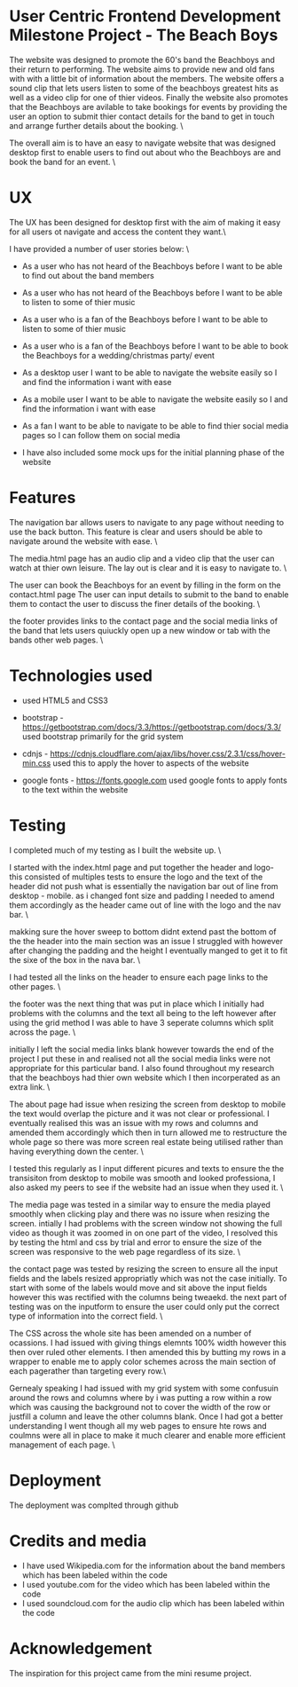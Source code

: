 # User Centric Frontend Development Milestone Project - The Beach Boys

The website was designed to promote the 60's band the Beachboys and their return to performing. The website aims to provide new and old fans with 
with a little bit of information about the members. The website offers a sound clip that lets users listen to some of the beachboys greatest hits
as well as a video clip for one of thier videos. Finally the website also promotes that the Beachboys are avilable to take bookings for events
by providing the user an option to submit thier contact details for the band to get in touch and arrange further details about the booking. \

The overall aim is to have an easy to navigate website that was designed desktop first to enable users to find out about who the Beachboys are
and book the band for an event. \


# UX

The UX has been designed for desktop first with the aim of making it easy for all users ot navigate and access the content they want.\

I have provided a number of user stories below: \

* As a user who has not heard of the Beachboys before I want to be able to find out about the band members

* As a user who has not heard of the Beachboys before I want to be able to listen to some of thier music

* As a user who is a fan of the Beachboys before I want to be able to listen to some of thier music

* As a user who is a fan of the Beachboys before I want to be able to book the Beachboys for a wedding/christmas party/ event

* As a desktop user I want to be able to navigate the website easily so I and find the information i want with ease

* As a mobile user I want to be able to navigate the website easily so I and find the information i want with ease

* As a fan  I want to be able to navigate to be able to find thier social media pages so I can follow them on social media

* I have also included some mock ups for the initial planning phase of the website



# Features

The navigation bar allows users to navigate to any page without needing to use the back button. 
This feature is clear and users should be able to navigate around the website with ease. \

The media.html page has an audio clip and a video clip that the user can watch at thier own leisure. 
The lay out is clear and it is easy to navigate to. \

The user can book the Beachboys for an event by filling in the form on the contact.html page 
The user can input details to submit to the band to enable them to contact the user to discuss the finer details of the booking. \

the footer provides links to the contact page and the social media links of the band that lets users quiuckly open up a new window or tab 
with the bands other web pages. \


# Technologies used

* used HTML5 and CSS3

* bootstrap - https://getbootstrap.com/docs/3.3/https://getbootstrap.com/docs/3.3/
used bootstrap primarily for the grid system

* cdnjs - https://cdnjs.cloudflare.com/ajax/libs/hover.css/2.3.1/css/hover-min.css
used this to apply the hover to aspects of the website

* google fonts - https://fonts.google.com 
used google fonts to apply fonts to the text within the website

# Testing

I completed much of my testing as I built the website up. \

I started with the index.html page and  put together the header and logo- this consisted of multiples tests to ensure
the logo and the text of the header did not push what is essentially the navigation bar out of line from desktop - mobile. 
as i changed font size and padding I needed to amend them accordingly as the header came out of line with the logo and the nav bar. \

makking sure the hover sweep to bottom didnt extend past the bottom of the the header into the main section was an issue I struggled with 
however after changing the padding and the height I eventually manged to get it to fit the sixe of the box in the nava bar. \

I had tested all the links on the header to ensure each page links to the other pages. \

the footer was the next thing that was put in place which I initially had problems with  the columns and the text all being to the left however
after using the grid method I was able to have 3 seperate columns which split across the page. \

initially I left the social media links blank however towards the end of the project 
I put these in and realised not all the social media links were not appropriate for this particular band.
I also found throughout my research that the beachboys had thier own website which I then incorperated as an extra link. \


The about page had issue when resizing the screen from desktop to mobile the text would overlap the picture and it was not clear or professional.
I eventually realised this was an issue with my rows and columns and amended them accordingly which then in turn allowed me to restructure
the whole page so there was more screen real estate being utilised  rather than having everything down the center. \

I tested this regularly as I input different picures and texts to ensure the the transisiton from desktop to mobile was smooth
and looked professiona, I also asked my peers to see if the website had an issue when they used it. \

The media page was tested in a similar way to ensure the media played smoothly when clicking play and there was no issure when resizing the screen.
intially I had problems with the screen window not showing the full video as though it was zoomed in on one part of the video, 
I resolved this by testing the html and css by trial and error to ensure the size of the screen was responsive to the web page 
regardless of its size. \

the contact page was tested by resizing the screen to ensure all the input fields and the labels resized appropriatly which was not the case
initially. To start with some of the labels would move and sit above the input fields however this was rectified with the columns being tweaekd.
the next part of testing was on the inputform  to ensure the user could only put the correct type of information into the correct field. \

The CSS across the whole site has been amended on a number of ocassions. 
I had issued with giving things elemnts 100% width however this then over ruled other elements. I then amended this by butting my rows in a wrapper
to enable me to apply color schemes across the main section of each pagerather than targeting every row.\

Gernealy speaking I had issued with my grid system with some confusuin around the rows and columns  where by i was putting a row within a row 
which was causing the background not to cover the width of the row  or justfill a column  and leave the other columns blank. Once I 
had got a better understanding I went though all my web pages to ensure hte rows and coulmns were all in place to make it much clearer and enable
more efficient management of each page. \


# Deployment

The deployment was complted through github 

# Credits and media


* I have used Wikipedia.com for the information about the band members which has been labeled within the code
* I used youtube.com for the video which has been labeled within the code
* I used soundcloud.com for the audio clip which has been labeled within the code

# Acknowledgement

The inspiration for this project came from the mini resume project.











